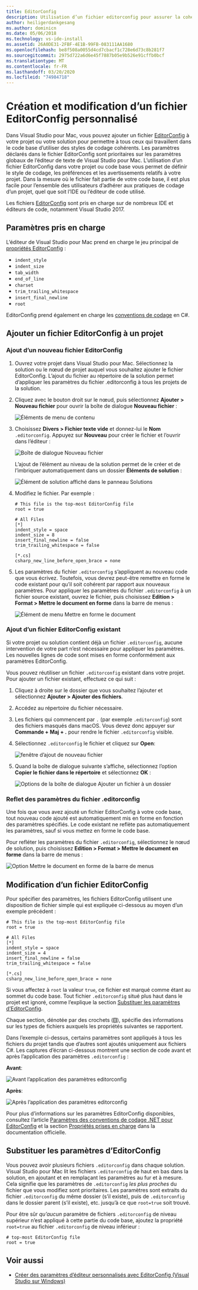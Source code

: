 ```yaml
---
title: EditorConfig
description: Utilisation d’un fichier editorconfig pour assurer la cohérence des styles de codage de projet dans Visual Studio pour Mac.
author: heiligerdankgesang
ms.author: dominicn
ms.date: 05/06/2018
ms.technology: vs-ide-install
ms.assetid: 26A0DE31-2FBF-4E1B-99FB-083111AA1680
ms.openlocfilehash: be8f508a0055d4cd7cbacf1c728e6d73c8b281f7
ms.sourcegitcommit: 2975d722a6d6e45f7887b05e9b526e91cffb0bcf
ms.translationtype: MT
ms.contentlocale: fr-FR
ms.lasthandoff: 03/20/2020
ms.locfileid: "74984718"
---
```

# <a name="creating-and-editing-a-custom-editorconfig-file"></a>Création et modification d’un fichier EditorConfig personnalisé

Dans Visual Studio pour Mac, vous pouvez ajouter un fichier [EditorConfig](https://editorconfig.org/) à votre projet ou votre solution pour permettre à tous ceux qui travaillent dans le code base d’utiliser des styles de codage cohérents. Les paramètres déclarés dans le fichier EditorConfig sont prioritaires sur les paramètres globaux de l’éditeur de texte de Visual Studio pour Mac. L’utilisation d’un fichier EditorConfig dans votre projet ou code base vous permet de définir le style de codage, les préférences et les avertissements relatifs à votre projet. Dans la mesure où le fichier fait partie de votre code base, il est plus facile pour l’ensemble des utilisateurs d’adhérer aux pratiques de codage d’un projet, quel que soit l’IDE ou l’éditeur de code utilisé.

Les fichiers [EditorConfig](https://editorconfig.org/) sont pris en charge sur de nombreux IDE et éditeurs de code, notamment Visual Studio 2017.

## <a name="supported-settings"></a>Paramètres pris en charge

L’éditeur de Visual Studio pour Mac prend en charge le jeu principal de [propriétés EditorConfig](https://editorconfig.org/#supported-properties) :

- `indent_style`
- `indent_size`
- `tab_width`
- `end_of_line`
- `charset`
- `trim_trailing_whitespace`
- `insert_final_newline`
- `root`

EditorConfig prend également en charge les [conventions de codage](/visualstudio/ide/editorconfig-code-style-settings-reference) en C#.

## <a name="add-an-editorconfig-file-to-a-project"></a>Ajouter un fichier EditorConfig à un projet

### <a name="adding-a-new-editorconfig-file"></a>Ajout d’un nouveau fichier EditorConfig

1. Ouvrez votre projet dans Visual Studio pour Mac. Sélectionnez la solution ou le nœud de projet auquel vous souhaitez ajouter le fichier EditorConfig. L’ajout du fichier au répertoire de la solution permet d’appliquer les paramètres du fichier .editorconfig à tous les projets de la solution.

2. Cliquez avec le bouton droit sur le nœud, puis sélectionnez **Ajouter > Nouveau fichier** pour ouvrir la boîte de dialogue **Nouveau fichier** :

    ![Éléments de menu de contenu](media/editorconfig-image0.png)

3. Choisissez **Divers > Fichier texte vide** et donnez-lui le **Nom** `.editorconfig`. Appuyez sur **Nouveau** pour créer le fichier et l’ouvrir dans l’éditeur :

    ![Boîte de dialogue Nouveau fichier](media/editorconfig-image1.png)

    L’ajout de l’élément au niveau de la solution permet de le créer et de l’imbriquer automatiquement dans un dossier **Éléments de solution** :

    ![Élément de solution affiché dans le panneau Solutions](media/editorconfig-image1a.png)

4. Modifiez le fichier. Par exemple :

    ```EditorConfig
    # This file is the top-most EditorConfig file
    root = true

    # All Files
    [*]
    indent_style = space
    indent_size = 8
    insert_final_newline = false
    trim_trailing_whitespace = false

    [*.cs]
    csharp_new_line_before_open_brace = none
    ```

4. Les paramètres du fichier `.editorconfig` s’appliquent au nouveau code que vous écrivez. Toutefois, vous devrez peut-être remettre en forme le code existant pour qu’il soit cohérent par rapport aux nouveaux paramètres. Pour appliquer les paramètres du fichier `.editorconfig` à un fichier source existant, ouvrez le fichier, puis choisissez **Edition > Format > Mettre le document en forme** dans la barre de menus :

    ![Élément de menu Mettre en forme le document](media/editorconfig-image2.png)

### <a name="adding-an-existing-editorconfig-file"></a>Ajout d’un fichier EditorConfig existant

Si votre projet ou solution contient déjà un fichier `.editorconfig`, aucune intervention de votre part n’est nécessaire pour appliquer les paramètres. Les nouvelles lignes de code sont mises en forme conformément aux paramètres EditorConfig.

Vous pouvez réutiliser un fichier `.editorconfig` existant dans votre projet. Pour ajouter un fichier existant, effectuez ce qui suit :

1. Cliquez à droite sur le dossier que vous souhaitez l’ajouter et sélectionnez **Ajouter > Ajouter des fichiers**.

2. Accédez au répertoire du fichier nécessaire.

3. Les fichiers qui commencent par `.` (par exemple `.editorconfig`) sont des fichiers masqués dans macOS. Vous devez donc appuyer sur **Commande + Maj + .** pour rendre le fichier `.editorconfig` visible.

4. Sélectionnez `.editorconfig` le fichier et cliquez sur **Open**:

    ![fenêtre d’ajout de nouveau fichier](media/editorconfig-image3b.png)

5. Quand la boîte de dialogue suivante s’affiche, sélectionnez l’option **Copier le fichier dans le répertoire** et sélectionnez **OK** :

    ![Options de la boîte de dialogue Ajouter un fichier à un dossier](media/editorconfig-image3.png)

### <a name="reflecting-editorconfig-settings"></a>Reflet des paramètres du fichier .editorconfig

Une fois que vous avez ajouté un fichier EditorConfig à votre code base, tout nouveau code ajouté est automatiquement mis en forme en fonction des paramètres spécifiés. Le code existant ne reflète pas automatiquement les paramètres, sauf si vous mettez en forme le code base.

Pour refléter les paramètres du fichier `.editorconfig`, sélectionnez le nœud de solution, puis choisissez **Edition > Format > Mettre le document en forme** dans la barre de menus :

![Option Mettre le document en forme de la barre de menus](media/editorconfig-image3a.png)

## <a name="editing-an-editorconfig-file"></a>Modification d’un fichier EditorConfig

Pour spécifier des paramètres, les fichiers EditorConfig utilisent une disposition de fichier simple qui est expliquée ci-dessous au moyen d’un exemple précédent :

```EditorConfig
# This file is the top-most EditorConfig file
root = true

# All Files
[*]
indent_style = space
indent_size = 4
insert_final_newline = false
trim_trailing_whitespace = false

[*.cs]
csharp_new_line_before_open_brace = none
```

Si vous affectez à `root` la valeur `true`, ce fichier est marqué comme étant au sommet du code base. Tout fichier `.editorconfig` situé plus haut dans le projet est ignoré, comme l’explique la section [Substituer les paramètres d’EditorConfig](#override-editorconfig-settings).

Chaque section, dénotée par des crochets (**[]**), spécifie des informations sur les types de fichiers auxquels les propriétés suivantes se rapportent.

Dans l’exemple ci-dessus, certains paramètres sont appliqués à tous les fichiers du projet tandis que d’autres sont ajoutés uniquement aux fichiers C#. Les captures d’écran ci-dessous montrent une section de code avant et après l’application des paramètres `.editorconfig` :

**Avant**:

![Avant l’application des paramètres editorconfig](media/editorconfig-image4.png)

**Après**:

![Après l’application des paramètres editorconfig](media/editorconfig-image5.png)

Pour plus d’informations sur les paramètres EditorConfig disponibles, consultez l’article [Paramètres des conventions de codage .NET pour EditorConfig](/visualstudio/ide/editorconfig-code-style-settings-reference) et la section [Propriétés prises en charge](https://editorconfig.org/#supported-properties) dans la documentation officielle.

## <a name="override-editorconfig-settings"></a>Substituer les paramètres d’EditorConfig

Vous pouvez avoir plusieurs fichiers `.editorconfig` dans chaque solution. Visual Studio pour Mac lit les fichiers `.editorconfig` de haut en bas dans la solution, en ajoutant et en remplaçant les paramètres au fur et à mesure. Cela signifie que les paramètres de `.editorconfig` _les plus proches_ du fichier que vous modifiez sont prioritaires. Les paramètres sont extraits du fichier `.editorconfig` du même dossier (s’il existe), puis de `.editorconfig` dans le dossier parent (s’il existe), etc. jusqu’à ce que `root=true` soit trouvé.

Pour être sûr _qu’aucun_ paramètre de fichiers `.editorconfig` de niveau supérieur n’est appliqué à cette partie du code base, ajoutez la propriété `root=true` au fichier `.editorconfig` de niveau inférieur :

```EditorConfig
# top-most EditorConfig file
root = true
```

## <a name="see-also"></a>Voir aussi

- [Créer des paramètres d’éditeur personnalisés avec EditorConfig (Visual Studio sur Windows)](/visualstudio/ide/create-portable-custom-editor-options)